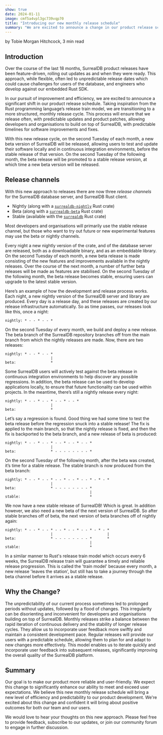 ```yaml
---
show: true
date: 2024-01-11
image: cmf5a4vpl3gc739vqp70
title: "Introducing our new monthly release schedule"
summary: "We are excited to announce a change in our product release schedule, with a regular monthly release cycle, allowing developers and organisations to build on top of SurrealDB, with predictable timelines for software improvements and fixes."
---
```


by Tobie Morgan Hitchcock, 3 min read

## Introduction

Over the course of the last 18 months, SurrealDB product releases have been feature-driven, rolling out updates as and when they were ready. This approach, while flexible, often led to unpredictable release dates which could cause challenges for users of the database, and engineers who develop against our embedded Rust SDK.

In our pursuit of improvement and efficiency, we are excited to announce a significant shift in our product release schedule. Taking inspiration from the Rust programming language’s release train model, we are transitioning to a more structured, monthly release cycle. This process will ensure that we release often, with predictable updates and product patches, allowing developers and organisations to build on top of SurrealDB, with predictable timelines for software improvements and fixes.

With this new release cycle, on the second Tuesday of each month, a new beta version of SurrealDB will be released, allowing users to test and update their software locally and in continuous integration environments, before the stable release of that version. On the second Tuesday of the following month, the beta release will be promoted to a stable release version, at which time a new beta version will be released.

## Release channels

With this new approach to releases there are now three *release channels* for the SurrealDB database server, and SurrealDB Rust client.

- Nightly (along with a [`surrealdb-nightly`](https://crates.io/crates/surrealdb-nightly) Rust crate)
- Beta (along with a [`surrealdb-beta`](https://crates.io/crates/surrealdb-beta) Rust crate)
- Stable (available with the [`surrealdb`](https://crates.io/crates/surrealdb) Rust crate)

Most developers and organisations will primarily use the stable release channel, but those who want to try out future or new experimental features may use the beta or nightly channels.

Every night a new nightly version of the crate, and of the database server are released, both as a downloadable binary, and as an embeddable library. On the second Tuesday of each month, a new beta release is made consisting of the new features and improvements available in the nightly releases. Over the course of the next month, a number of further beta releases will be made as features are stabilised. On the second Tuesday of the following month, the beta release becomes stable, ensuring users can upgrade to the latest stable version.

Here’s an example of how the development and release process works. Each night, a new nightly version of the SurrealDB server and library are produced. Every day is a release day, and these releases are created by our release infrastructure automatically. So as time passes, our releases look like this, once a night:

```
nightly: * - - * - - *
```

On the second Tuesday of every month, we build and deploy a new release. The beta branch of the SurrealDB repository branches off from the main branch from which the nightly releases are made. Now, there are two releases:

```
nightly: * - - * - - *
                     |
beta:                *
```

Some SurrealDB users will actively test against the beta release in continuous integration environments to help discover any possible regressions. In addition, the beta release can be used to develop applications locally, to ensure that future functionality can be used within projects. In the meantime, there’s still a nightly release every night:

```
nightly: * - - * - - * - - * - - *
                     |
beta:                *
```

Let’s say a regression is found. Good thing we had some time to test the beta release before the regression snuck into a stable release! The fix is applied to the main branch, so that the nightly release is fixed, and then the fix is backported to the beta branch, and a new release of beta is produced:

```
nightly: * - - * - - * - - * - - * - - *
                     |
beta:                * - - - - - - - - *
```

On the second Tuesday of the following month, after the beta was created, it’s time for a stable release. The stable branch is now produced from the beta branch:

```
nightly: * - - * - - * - - * - - * - - * - * - *
                     |
beta:                * - - - - - - - - *
                                       |
stable:                                *
```

We now have a new stable release of SurrealDB! Which is great. In addition however, we also need a new beta of the next version of SurrealDB. So after stable branches off of beta, the next version of beta branches off of nightly again:

```
nightly: * - - * - - * - - * - - * - - * - * - *
                     |                         |
beta:                * - - - - - - - - *       *
                                       |
stable:                                *
```

In a similar manner to Rust's release train model which occurs every 6 weeks, the SurrealDB release train will guarantee a timely and reliable release progression. This is called the 'train model' because every month, a new release 'leaves the station', but still has to take a journey through the beta channel before it arrives as a stable release.

## Why the Change?

The unpredictability of our current process sometimes led to prolonged periods without updates, followed by a flood of changes. This irregularity can be disorienting and inconvenient for developers and organisations building on top of SurrealDB. Monthly releases strike a balance between the rapid iteration of continuous delivery and the stability of longer release cycles. They allow us to incorporate user feedback more swiftly and maintain a consistent development pace. Regular releases will provide our users with a predictable schedule, allowing them to plan for and adapt to new changes more effectively. This model enables us to iterate quickly and incorporate user feedback into subsequent releases, significantly improving the overall quality of the SurrealDB platform.

## Summary

Our goal is to make our product more reliable and user-friendly. We expect this change to significantly enhance our ability to meet and exceed user expectations. We believe this new monthly release schedule will bring a new level of efficiency and predictability to our product development. We're excited about this change and confident it will bring about positive outcomes for both our team and our users.

We would love to hear your thoughts on this new approach. Please feel free to provide feedback, subscribe to our updates, or join our community forum to engage in further discussion.
